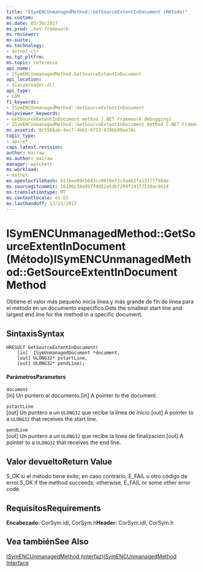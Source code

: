 ```yaml
---
title: "ISymENCUnmanagedMethod::GetSourceExtentInDocument (Método)"
ms.custom: 
ms.date: 03/30/2017
ms.prod: .net-framework
ms.reviewer: 
ms.suite: 
ms.technology:
- dotnet-clr
ms.tgt_pltfrm: 
ms.topic: reference
api_name:
- ISymENCUnmanagedMethod.GetSourceExtentInDocument
api_location:
- diasymreader.dll
api_type:
- COM
f1_keywords:
- ISymENCUnmanagedMethod::GetSourceExtentInDocument
helpviewer_keywords:
- GetSourceExtentInDocument method [.NET Framework debugging]
- ISymENCUnmanagedMethod::GetSourceExtentInDocument method [.NET Framework debugging]
ms.assetid: 9c5566ab-4ec7-4b61-9753-839bb90ae78c
topic_type:
- apiref
caps.latest.revision: 
author: mairaw
ms.author: mairaw
manager: wpickett
ms.workload:
- dotnet
ms.openlocfilehash: 6116ee89cb643cc0010ef2c8a463fa131777584e
ms.sourcegitcommit: 16186c34a957fdd52e5db7294f291f7530ac9d24
ms.translationtype: MT
ms.contentlocale: es-ES
ms.lasthandoff: 12/22/2017
---
```

# <a name="isymencunmanagedmethodgetsourceextentindocument-method"></a><span data-ttu-id="ede08-102">ISymENCUnmanagedMethod::GetSourceExtentInDocument (Método)</span><span class="sxs-lookup"><span data-stu-id="ede08-102">ISymENCUnmanagedMethod::GetSourceExtentInDocument Method</span></span>
<span data-ttu-id="ede08-103">Obtiene el valor más pequeño inicia línea y más grande de fin de línea para el método en un documento específico.</span><span class="sxs-lookup"><span data-stu-id="ede08-103">Gets the smallest start line and largest end line for the method in a specific document.</span></span>  
  
## <a name="syntax"></a><span data-ttu-id="ede08-104">Sintaxis</span><span class="sxs-lookup"><span data-stu-id="ede08-104">Syntax</span></span>  
  
```  
HRESULT GetSourceExtentInDocument(  
    [in]  ISymUnmanagedDocument *document,  
    [out] ULONG32* pstartLine,  
    [out] ULONG32* pendLine);  
```  
  
#### <a name="parameters"></a><span data-ttu-id="ede08-105">Parámetros</span><span class="sxs-lookup"><span data-stu-id="ede08-105">Parameters</span></span>  
 `document`  
 <span data-ttu-id="ede08-106">[in] Un puntero al documento.</span><span class="sxs-lookup"><span data-stu-id="ede08-106">[in] A pointer to the document.</span></span>  
  
 `pstartLine`  
 <span data-ttu-id="ede08-107">[out] Un puntero a un `ULONG32` que recibe la línea de inicio.</span><span class="sxs-lookup"><span data-stu-id="ede08-107">[out] A pointer to a `ULONG32` that receives the start line.</span></span>  
  
 `pendLine`  
 <span data-ttu-id="ede08-108">[out] Un puntero a un `ULONG32` que recibe la línea de finalización.</span><span class="sxs-lookup"><span data-stu-id="ede08-108">[out] A pointer to a `ULONG32` that receives the end line.</span></span>  
  
## <a name="return-value"></a><span data-ttu-id="ede08-109">Valor devuelto</span><span class="sxs-lookup"><span data-stu-id="ede08-109">Return Value</span></span>  
 <span data-ttu-id="ede08-110">S_OK si el método tiene éxito; en caso contrario, E_FAIL u otro código de error.</span><span class="sxs-lookup"><span data-stu-id="ede08-110">S_OK if the method succeeds; otherwise, E_FAIL or some other error code.</span></span>  
  
## <a name="requirements"></a><span data-ttu-id="ede08-111">Requisitos</span><span class="sxs-lookup"><span data-stu-id="ede08-111">Requirements</span></span>  
 <span data-ttu-id="ede08-112">**Encabezado:** CorSym.idl, CorSym.h</span><span class="sxs-lookup"><span data-stu-id="ede08-112">**Header:** CorSym.idl, CorSym.h</span></span>  
  
## <a name="see-also"></a><span data-ttu-id="ede08-113">Vea también</span><span class="sxs-lookup"><span data-stu-id="ede08-113">See Also</span></span>  
 [<span data-ttu-id="ede08-114">ISymENCUnmanagedMethod (interfaz)</span><span class="sxs-lookup"><span data-stu-id="ede08-114">ISymENCUnmanagedMethod Interface</span></span>](../../../../docs/framework/unmanaged-api/diagnostics/isymencunmanagedmethod-interface.md)
